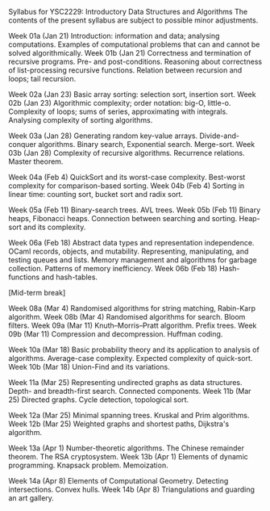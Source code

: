 Syllabus for YSC2229: Introductory Data Structures and Algorithms
The contents of the present syllabus are subject to possible minor adjustments.

Week 01a (Jan 21)
Introduction: information and data; analysing computations. Examples of computational problems that can and cannot be solved algorithmically.
Week 01b (Jan 21)
Correctness and termination of recursive programs. Pre- and post-conditions. Reasoning about correctness of list-processing recursive functions. Relation between recursion and loops; tail recursion.

Week 02a (Jan 23)
Basic array sorting: selection sort, insertion sort.
Week 02b (Jan 23)
Algorithmic complexity; order notation: big-O, little-o. Complexity of loops; sums of series, approximating with integrals. Analysing complexity of sorting algorithms.

Week 03a (Jan 28)
Generating random key-value arrays. Divide-and-conquer algorithms. Binary search, Exponential search. Merge-sort.
Week 03b (Jan 28)
Complexity of recursive algorithms. Recurrence relations. Master theorem.

Week 04a (Feb 4)
QuickSort and its worst-case complexity. Best-worst complexity for comparison-based sorting.
Week 04b (Feb 4)
Sorting in linear time: counting sort, bucket sort and radix sort.

Week 05a (Feb 11)
Binary-search trees. AVL trees. 
Week 05b (Feb 11)
Binary heaps, Fibonacci heaps. Connection between searching and sorting. Heap-sort and its complexity.

Week 06a (Feb 18)
Abstract data types and representation independence. OCaml records, objects, and mutability. Representing, manipulating, and testing queues and lists. Memory management and algorithms for garbage collection. Patterns of memory inefficiency.
Week 06b (Feb 18)
Hash-functions and hash-tables.

[Mid-term break]

Week 08a (Mar 4)
Randomised algorithms for string matching, Rabin-Karp algorithm.
Week 08b (Mar 4)
Randomised algorithms for search. Bloom filters. 
Week 09a (Mar 11)
Knuth–Morris–Pratt algorithm. Prefix trees.
Week 09b (Mar 11)
Compression and decompression. Huffman coding.

Week 10a (Mar 18)
Basic probability theory and its application to analysis of algorithms. Average-case complexity. Expected complexity of quick-sort. 
Week 10b (Mar 18)
Union-Find and its variations.

Week 11a (Mar 25)
Representing undirected graphs as data structures. Depth- and breadth-first search. Connected components.
Week 11b (Mar 25)
Directed graphs. Cycle detection, topological sort.

Week 12a (Mar 25)
Minimal spanning trees. Kruskal and Prim algorithms.
Week 12b (Mar 25)
Weighted graphs and shortest paths, Dijkstra's algorithm.

Week 13a (Apr 1)
Number-theoretic algorithms. The Chinese remainder theorem. The RSA cryptosystem.
Week 13b (Apr 1)
Elements of dynamic programming. Knapsack problem. Memoization.

Week 14a (Apr 8)
Elements of Computational Geometry. Detecting intersections. Convex hulls.
Week 14b (Apr 8)
Triangulations and guarding an art gallery.
